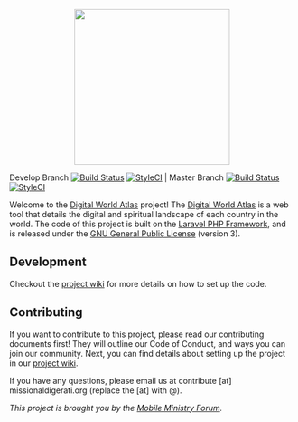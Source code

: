 <p align="center">
<img width="275" height="275" src="https://contribute.missionaldigerati.org/assets/img/digital-world-atlas.png">
</p>

Develop Branch [![Build Status](https://travis-ci.org/MobMin/digital_atlas.svg?branch=develop)](https://travis-ci.org/MobMin/digital_atlas) [![StyleCI](https://github.styleci.io/repos/295577580/shield?branch=develop)](https://github.styleci.io/repos/295577580?branch=develop) | Master Branch [![Build Status](https://travis-ci.org/MobMin/digital_atlas.svg?branch=master)](https://travis-ci.org/MobMin/digital_atlas) [![StyleCI](https://github.styleci.io/repos/295577580/shield?branch=develop)](https://github.styleci.io/repos/295577580?branch=master)

Welcome to the [Digital World Atlas](https://digitalworldatlas.com) project!  The [Digital World Atlas](https://digitalworldatlas.com) is a web tool that details the digital and spiritual landscape of each country in the world.  The code of this project is built on the [Laravel PHP Framework](https://laravel.com/), and is released under the [GNU General Public License](https://opensource.org/licenses/GPL-3.0) (version 3).

## Development

Checkout the [project wiki](https://github.com/MobMin/digital_atlas/wiki) for more details on how to set up the code.

## Contributing

 If you want to contribute to this project, please read our contributing documents first! They will outline our Code of Conduct, and ways you can join our community. Next, you can find details about setting up the project in our [project wiki](https://github.com/MobMin/digital_atlas/wiki).

 If you have any questions, please email us at contribute [at] missionaldigerati.org (replace the [at] with @).

 _This project is brought you by the [Mobile Ministry Forum](https://mobileministryforum.org/)._
